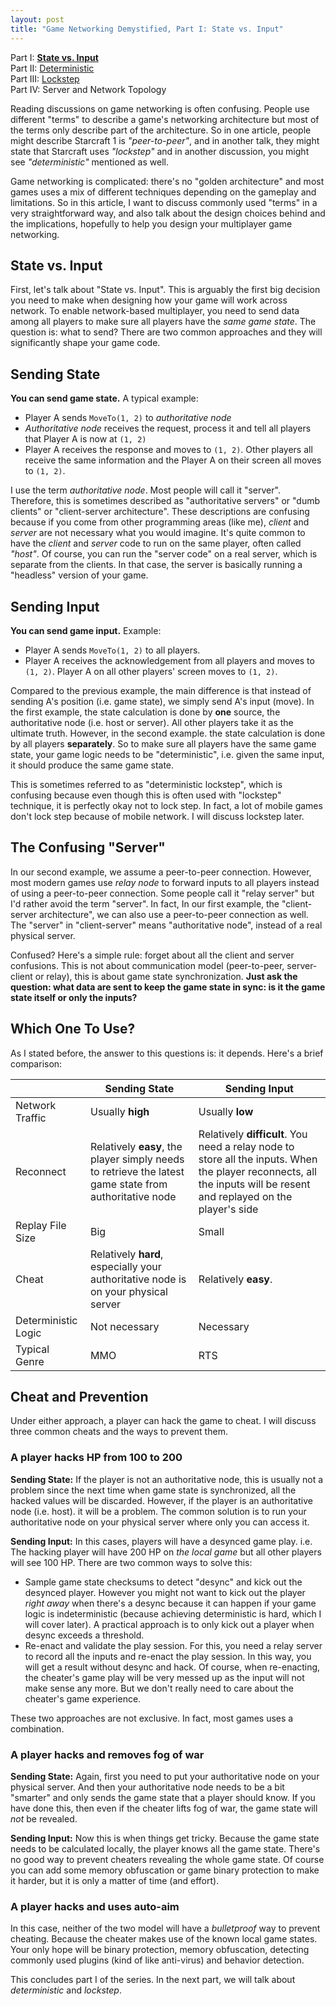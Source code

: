 ```yaml
---
layout: post
title: "Game Networking Demystified, Part I: State vs. Input"
---
```


Part I: [**State vs. Input**](https://ruoyusun.com/2019/03/28/game-networking-1.html)  
Part II: [Deterministic](https://ruoyusun.com/2019/03/29/game-networking-2.html)  
Part III: [Lockstep](https://ruoyusun.com/2019/04/06/game-networking-3.html)  
Part IV: Server and Network Topology

Reading discussions on game networking is often confusing. People use different "terms" to describe a game's networking architecture but most of the terms only describe part of the architecture. So in one article, people might describe Starcraft 1 is *"peer-to-peer"*, and in another talk, they might state that Starcraft uses *"lockstep"* and in another discussion, you might see *"deterministic"* mentioned as well.

Game networking is complicated: there's no "golden architecture" and most games uses a mix of different techniques depending on the gameplay and limitations. So in this article, I want to discuss commonly used "terms" in a very straightforward way, and also talk about the design choices behind and the implications, hopefully to help you design your multiplayer game networking.

## State vs. Input

First, let's talk about "State vs. Input". This is arguably the first big decision you need to make when designing how your game will work across network. To enable network-based multiplayer, you need to send data among all players to make sure all players have the *same game state*. The question is: what to send? There are two common approaches and they will significantly shape your game code.

## Sending State

**You can send game state.** A typical example:

- Player A sends  `MoveTo(1, 2)` to *authoritative node*
- *Authoritative node* receives the request, process it and tell all players that Player A is now at `(1, 2)`
- Player A receives the response and moves to `(1, 2)`. Other players all receive the same information and the Player A on their screen all moves to `(1, 2)`.

I use the term *authoritative node*. Most people will call it "server". Therefore, this is sometimes described as "authoritative servers" or "dumb clients" or "client-server architecture". These descriptions are confusing because if you come from other programming areas (like me), *client* and *server* are not necessary what you would imagine. It's quite common to have the *client* and *server* code to run on the same player, often called *"host"*. Of course, you can run the "server code" on a real server, which is separate from the clients. In that case, the server is basically running a "headless" version of your game.

## Sending Input

**You can send game input.** Example:

- Player A sends `MoveTo(1, 2)` to all players.
- Player A receives the acknowledgement from all players and moves to `(1, 2)`. Player A on all other players' screen moves to `(1, 2)`.

Compared to the previous example, the main difference is that instead of sending A's position (i.e. game state), we simply send A's input (move). In the first example, the state calculation is done by **one** source, the authoritative node (i.e. host or server). All other players take it as the ultimate truth. However, in the second example. the state calculation is done by all players **separately**. So to make sure all players have the same game state, your game logic needs to be "deterministic", i.e. given the same input, it should produce the same game state.

This is sometimes referred to as "deterministic lockstep", which is confusing because even though this is often used with "lockstep" technique, it is perfectly okay not to lock step. In fact, a lot of mobile games don't lock step because of mobile network. I will discuss lockstep later.

## The Confusing "Server"

In our second example, we assume a peer-to-peer connection. However, most modern games use *relay node* to forward inputs to all players instead of using a peer-to-peer connection. Some people call it "relay server" but I'd rather avoid the term "server". In fact, In our first example, the "client-server architecture", we can also use a peer-to-peer connection as well. The "server" in "client-server" means "authoritative node", instead of a real physical server.

Confused? Here's a simple rule: forget about all the client and server confusions. This is not about communication model (peer-to-peer, server-client or relay), this is about game state synchronization. **Just ask the question: what data are sent to keep the game state in sync: is it the game state itself or only the inputs?**

## Which One To Use?

As I stated before, the answer to this questions is: it depends. Here's a brief comparison:

|                     | Sending State                                                | Sending Input                                                |
| ------------------- | ------------------------------------------------------------ | ------------------------------------------------------------ |
| Network Traffic     | Usually **high**                                             | Usually **low**                                              |
| Reconnect           | Relatively **easy**, the player simply needs to retrieve the latest game state from authoritative node | Relatively **difficult**. You need a relay node to store all the inputs. When the player reconnects, all the inputs will be resent and replayed on the player's side |
| Replay File Size    | Big                                                          | Small                                                        |
| Cheat               | Relatively **hard**, especially your authoritative node is on your physical server | Relatively **easy**.                                         |
| Deterministic Logic | Not necessary                                                | Necessary                                                    |
| Typical Genre       | MMO                                                          | RTS                                                          |

## Cheat and Prevention

Under either approach, a player can hack the game to cheat. I will discuss three common cheats and the ways to prevent them.

### A player hacks HP from 100 to 200

**Sending State:** If the player is not an authoritative node, this is usually not a problem since the next time when game state is synchronized, all the hacked values will be discarded. However, if the player is an authoritative node (i.e. host). it will be a problem. The common solution is to run your authoritative node on your physical server where only you can access it.

**Sending Input:** In this cases, players will have a desynced game play. i.e. The hacking player will have 200 HP on *the local game* but all other players will see 100 HP. There are two common ways to solve this:

- Sample game state checksums to detect "desync" and kick out the desynced player. However you might not want to kick out the player *right away* when there's a desync because it can happen if your game logic is indeterministic (because achieving deterministic is hard, which I will cover later). A practical approach is to only kick out a player when desync exceeds a threshold.
- Re-enact and validate the play session. For this, you need a relay server to record all the inputs and re-enact the play session. In this way, you will get a result without desync and hack. Of course, when re-enacting, the cheater's game play will be very messed up as the input will not make sense any more. But we don't really need to care about the cheater's game experience.

These two approaches are not exclusive. In fact, most games uses a combination.

### A player hacks and removes fog of war

**Sending State:** Again, first you need to put your authoritative node on your physical server. And then your authoritative node needs to be a bit "smarter" and only sends the game state that a player should know. If you have done this, then even if the cheater lifts fog of war, the game state will *not* be revealed.

**Sending Input:** Now this is when things get tricky. Because the game state needs to be calculated locally, the player knows all the game state. There's no good way to prevent cheaters revealing the whole game state. Of course you can add some memory obfuscation or game binary protection to make it harder, but it is only a matter of time (and effort).

### A player hacks and uses auto-aim

In this case, neither of the two model will have a *bulletproof* way to prevent cheating. Because the cheater makes use of the known local game states. Your only hope will be binary protection, memory obfuscation, detecting commonly used plugins (kind of like anti-virus) and behavior detection.

This concludes part I of the series. In the next part, we will talk about *deterministic* and *lockstep*.